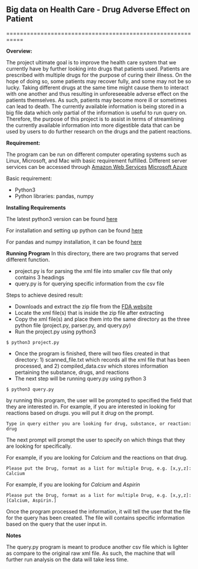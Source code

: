 ## Big data on Health Care - Drug Adverse Effect on Patient
===========================================================

**Overview:**

The project ultimate goal is to improve the health care system that we currently have by further looking into drugs that patients used. Patients are prescribed with multiple drugs for the purpose of curing their illness. On the hope of doing so, some patients may recover fully, and some may not be so lucky.  Taking different drugs at the same time might cause them to interact with one another and thus resulting in unforeseeable adverse effect on the patients themselves. As such, patients may become more ill or sometimes can lead to death. The currently available information is being stored in a big file data which only partial of the information is useful to run query on. Therefore, the purpose of this project is to assist in terms of streamlining the currently available information into more digestible data that can be used by users to do further research on the drugs and the patient reactions.

**Requirement:**

The program can be run on different computer operating systems such as Linux, Microsoft, and Mac with basic requirement fulfilled. Different server services can be accessed through [Amazon Web Services](http://bl) [Microsoft Azure](http)

Basic requirement:
  * Python3
  * Python libraries: pandas, numpy

**Installing Requirements**

The latest python3 version can be found [here](https://www.python.org/downloads/ "Python Downloads")

For installation and setting up python can be found [here](https://realpython.com/installing-python/ "Installing and Python setup")

For pandas and numpy installation, it can be found [here](https://pandas.pydata.org/pandas-docs/stable/install.html)


**Running Program**
In this directory, there are two programs that served different function.

  * project.py is for parsing the xml file into smaller csv file that only contains 3 headings
  * query.py is for querying specific information from the csv file

Steps to achieve desired result:

  * Downloads and extract the zip file from the [FDA website](https://fis.fda.gov/extensions/FPD-QDE-FAERS/FPD-QDE-FAERS.html)
  * Locate the xml file(s) that is inside the zip file after extracting
  * Copy the xml file(s) and place them into the same directory as the three python file (project.py, parser.py, and query.py)
  * Run the project.py using python3
  ```
  $ python3 project.py
  ```
  * Once the program is finished, there will two files created in that directory: 1) scanned_file.txt which records all the xml file that has been processed, and 2) compiled_data.csv which stores information pertaining the substance, drugs, and reactions
  * The next step will be running query.py using python 3
  ```
  $ python3 query.py
  ```
  by running this program, the user will be prompted to specified the field that they are interested in. For example, if you are interested in looking for reactions based on *drugs*. you will put it *drug* on the prompt.
  ```
  Type in query either you are looking for drug, substance, or reaction: drug
  ```

  The next prompt will prompt the user to specify on which things that they are looking for specifically.

  For example, if you are looking for *Calcium* and the reactions on that drug.

  ```
  Please put the Drug, format as a list for multiple Drug, e.g. [x,y,z]: Calcium
  ```

  For example, if you are looking for *Calcium* and *Aspirin*

  ```
  Please put the Drug, format as a list for multiple Drug, e.g. [x,y,z]: [Calcium, Aspirin.]
  ```

  Once the program processed the information, it will tell the user that the file for the query has been created.
  The file will contains specific information based on the query that the user input in.

**Notes**

The query.py program is meant to produce another csv file which is lighter as compare to the original raw xml file. As such, the machine that will further run analysis on the data will take less time.
